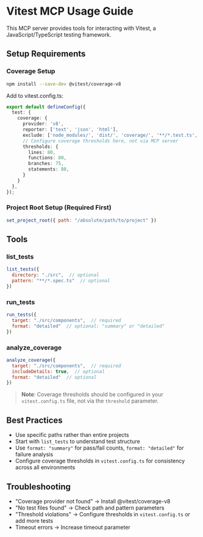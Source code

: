 # Vitest MCP Usage Guide

This MCP server provides tools for interacting with Vitest, a JavaScript/TypeScript testing framework.

## Setup Requirements

### Coverage Setup

```bash
npm install --save-dev @vitest/coverage-v8
```

Add to vitest.config.ts:

```typescript
export default defineConfig({
  test: {
    coverage: {
      provider: 'v8',
      reporter: ['text', 'json', 'html'],
      exclude: ['node_modules/', 'dist/', 'coverage/', '**/*.test.ts', '**/*.spec.ts'],
      // Configure coverage thresholds here, not via MCP server
      thresholds: {
        lines: 80,
        functions: 80,
        branches: 75,
        statements: 80,
      }
    }
  },
});
```

### Project Root Setup (Required First)

```javascript
set_project_root({ path: "/absolute/path/to/project" })
```

## Tools

### list_tests

```javascript
list_tests({ 
  directory: "./src",  // optional
  pattern: "**/*.spec.ts"  // optional
})
```

### run_tests

```javascript
run_tests({
  target: "./src/components",  // required
  format: "detailed"  // optional: "summary" or "detailed"
})
```

### analyze_coverage

```javascript
analyze_coverage({
  target: "./src/components",  // required
  includeDetails: true,  // optional
  format: "detailed"  // optional
})
```

> **Note**: Coverage thresholds should be configured in your `vitest.config.ts` file, not via the `threshold` parameter.

## Best Practices

- Use specific paths rather than entire projects
- Start with `list_tests` to understand test structure
- Use `format: "summary"` for pass/fail counts, `format: "detailed"` for failure analysis
- Configure coverage thresholds in `vitest.config.ts` for consistency across all environments

## Troubleshooting

- "Coverage provider not found" → Install @vitest/coverage-v8
- "No test files found" → Check path and pattern parameters
- "Threshold violations" → Configure thresholds in `vitest.config.ts` or add more tests
- Timeout errors → Increase timeout parameter
